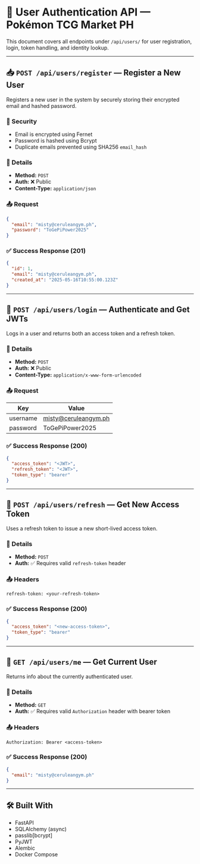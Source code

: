 
# 🧾 User Authentication API — Pokémon TCG Market PH

This document covers all endpoints under `/api/users/` for user registration, login, token handling, and identity lookup.

---

## 📥 `POST /api/users/register` — Register a New User

Registers a new user in the system by securely storing their encrypted email and hashed password.

### 🔐 Security

- Email is encrypted using Fernet
- Password is hashed using Bcrypt
- Duplicate emails prevented using SHA256 `email_hash`

### 🧪 Details

- **Method:** `POST`
- **Auth:** ❌ Public
- **Content-Type:** `application/json`

### 📤 Request

```json
{
  "email": "misty@ceruleangym.ph",
  "password": "ToGePiPower2025"
}
```

### ✅ Success Response (201)

```json
{
  "id": 1,
  "email": "misty@ceruleangym.ph",
  "created_at": "2025-05-16T10:55:00.123Z"
}
```

---

## 🔑 `POST /api/users/login` — Authenticate and Get JWTs

Logs in a user and returns both an access token and a refresh token.

### 🧪 Details

- **Method:** `POST`
- **Auth:** ❌ Public
- **Content-Type:** `application/x-www-form-urlencoded`

### 📤 Request

| Key       | Value                      |
|-----------|----------------------------|
| username  | misty@ceruleangym.ph       |
| password  | ToGePiPower2025            |

### ✅ Success Response (200)

```json
{
  "access_token": "<JWT>",
  "refresh_token": "<JWT>",
  "token_type": "bearer"
}
```

---

## 🔁 `POST /api/users/refresh` — Get New Access Token

Uses a refresh token to issue a new short-lived access token.

### 🧪 Details

- **Method:** `POST`
- **Auth:** ✅ Requires valid `refresh-token` header

### 📤 Headers

```
refresh-token: <your-refresh-token>
```

### ✅ Success Response (200)

```json
{
  "access_token": "<new-access-token>",
  "token_type": "bearer"
}
```

---

## 👤 `GET /api/users/me` — Get Current User

Returns info about the currently authenticated user.

### 🧪 Details

- **Method:** `GET`
- **Auth:** ✅ Requires valid `Authorization` header with bearer token

### 📤 Headers

```
Authorization: Bearer <access-token>
```

### ✅ Success Response (200)

```json
{
  "email": "misty@ceruleangym.ph"
}
```

---

## 🛠 Built With

- FastAPI
- SQLAlchemy (async)
- passlib[bcrypt]
- PyJWT
- Alembic
- Docker Compose
